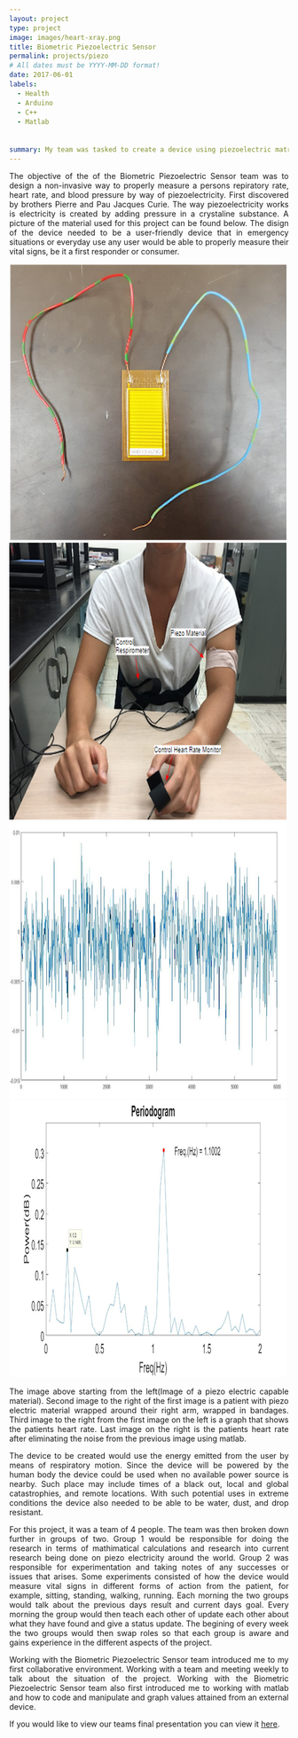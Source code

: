 ```yaml
---
layout: project
type: project
image: images/heart-xray.png
title: Biometric Piezoelectric Sensor
permalink: projects/piezo
# All dates must be YYYY-MM-DD format!
date: 2017-06-01
labels:
  - Health
  - Arduino
  - C++
  - Matlab
 

summary: My team was tasked to create a device using piezoelectric matrials to read a persons respiratory rate, heart rate, and blood pressure.
---
```


<p align="justify">
The objective of the of the Biometric Piezoelectric Sensor team was to design a non-invasive way to properly measure a persons repiratory rate, heart rate, and blood pressure by way of piezoelectricity. First discovered by brothers Pierre and Pau Jacques Curie. The way piezoelectricity works is electricity is created by adding pressure in a crystaline substance. A picture of the material used for this project can be found below. The disign of the device needed to be a user-friendly device that in emergency situations or everyday use any user would be able to properly measure their vital signs, be it a first responder or consumer.
</p>


<p align="justify">
<div class="ui medium rounded images">
  <img class="ui image" src="../images/Piezo.png" height="500", width="500">
  <img class="ui image" src="../images/Piezo-experiment.png" height="500", width="500">
  <img class="ui image" src="../images/piezo-heartrate-graph.png" height="500", width="500">
  <img class="ui image" src="../images/Picture1.png" width="500", height="500", width="500">
</div>
</p>


<p align="justify">
The image above starting from the left(Image of a piezo electric capable material). Second image to the right of the first image is a patient with piezo electric material wrapped around their right arm, wrapped in bandages. Third image to the right from the first image on the left is a graph that shows the patients heart rate. Last image on the right is the patients heart rate after eliminating the noise from the previous image using matlab.
</p>

<p align="justify">
The device to be created would use the energy emitted from the user by means of respiratory motion. Since the device will be powered by the human body the device could be used when no available power source is nearby. Such place may include times of a black out, local and global catastrophies, and remote locations. With such potential uses in extreme conditions the device also needed to be able to be water, dust, and drop resistant.
</p> 

<p align="justify">
For this project, it was a team of 4 people. The team was then broken down further in groups of two. Group 1 would be responsible for doing the research in terms of mathimatical calculations and research into current research being done on piezo electricity around the world. Group 2 was responsible for experimentation and taking notes of any successes or issues that arises. Some experiments consisted of how the device would measure vital signs in different forms of action from the patient, for example, sitting, standing, walking, running. Each morning the two groups would talk about the previous days result and current days goal. Every morning the group would then teach each other of update each other about what they have found and give a status update. The begining of every week the two groups would then swap roles so that each group is aware and gains experience in the different aspects of the project. 
</p>

<p align="justify">
Working with the Biometric Piezoelectric Sensor team introduced me to my first collaborative environment. Working with a team and meeting weekly to talk about the situation of the project. Working with the Biometric Piezoelectric Sensor team also first introduced me to working with matlab and how to code and manipulate and graph values attained from an external device.
</p>

If you would like to view our teams final presentation you can view it [here](https://github.com/ryanv048/ryanv048.github.io/blob/master/Final%20Presentation%202019-10-09%2019_34_06.pdf).



